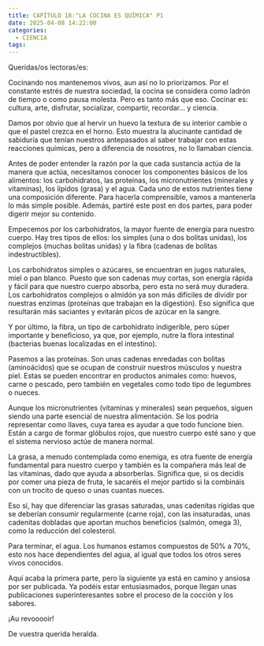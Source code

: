 ```yaml
---
title: CAPÍTULO 18:"LA COCINA ES QUÍMICA" P1
date: 2025-04-08 14:22:00
categories: 
  - CIENCIA
tags:
---
```



Queridas/os lectoras/es:

Cocinando nos mantenemos vivos, aun así no lo priorizamos. Por el constante estrés de nuestra sociedad, la cocina se considera como ladrón de tiempo o como pausa molesta. Pero es tanto más que eso. Cocinar es: cultura, arte, disfrutar, socializar, compartir, recordar... y ciencia.

Damos por obvio que al hervir un huevo la textura de su interior cambie o que el pastel crezca en el horno. Esto muestra la alucinante cantidad de sabiduría que tenían nuestros antepasados al saber trabajar con estas reacciones químicas, pero a diferencia de nosotros, no lo llamaban ciencia.

Antes de poder entender la razón por la que cada sustancia actúa de la manera que actúa, necesitamos conocer los componentes básicos de los alimentos: los carbohidratos, las proteínas, los micronutrientes (minerales y vitaminas), los lípidos (grasa) y el agua. Cada uno de estos nutrientes tiene una composición diferente. Para hacerla comprensible, vamos a mantenerla lo más simple posible. Además, partiré este post en dos partes, para poder digerir mejor su contenido.

Empecemos por los carbohidratos, la mayor fuente de energía para nuestro cuerpo. Hay tres tipos de ellos: los simples (una o dos bolitas unidas), los complejos (muchas bolitas unidas) y la fibra (cadenas de bolitas indestructibles).

Los carbohidratos simples o azúcares, se encuentran en jugos naturales, miel o pan blanco. Puesto que son cadenas muy cortas, son energía rápida y fácil para que nuestro cuerpo absorba, pero esta no será muy duradera. Los carbohidratos complejos o almidón ya son más difíciles de dividir por nuestras enzimas (proteínas que trabajan en la digestión). Eso significa que resultarán más saciantes y evitarán picos de azúcar en la sangre.

Y por último, la fibra, un tipo de carbohidrato indigerible, pero súper importante y beneficioso, ya que, por ejemplo, nutre la flora intestinal (bacterias buenas localizadas en el intestino).

Pasemos a las proteínas. Son unas cadenas enredadas con bolitas (aminoácidos) que se ocupan de construir nuestros músculos y nuestra piel. Estas se pueden encontrar en productos animales como: huevos, carne o pescado, pero también en vegetales como todo tipo de legumbres o nueces.

Aunque los micronutrientes (vitaminas y minerales) sean pequeños, siguen siendo una parte esencial de nuestra alimentación. Se los podría representar como llaves, cuya tarea es ayudar a que todo funcione bien. Están a cargo de formar glóbulos rojos, que nuestro cuerpo esté sano y que el sistema nervioso actúe de manera normal.

La grasa, a menudo contemplada como enemiga, es otra fuente de energía fundamental para nuestro cuerpo y también es la compañera más leal de las vitaminas, dado que ayuda a absorberlas. Significa que, si os decidís por comer una pieza de fruta, le sacaréis el mejor partido si la combináis con un trocito de queso o unas cuantas nueces.

Eso sí, hay que diferenciar las grasas saturadas, unas cadenitas rígidas que se deberían consumir regularmente (carne roja), con las insaturadas, unas cadenitas dobladas que aportan muchos beneficios (salmón, omega 3), como la reducción del colesterol.

Para terminar, el agua. Los humanos estamos compuestos de 50% a 70%, esto nos hace dependientes del agua, al igual que todos los otros seres vivos conocidos.

Aquí acaba la primera parte, pero la siguiente ya está en camino y ansiosa por ser publicada. Ya podéis estar entusiasmados, porque llegan unas publicaciones superinteresantes sobre el proceso de la cocción y los sabores.

¡Au revooooir!

De vuestra querida heralda.